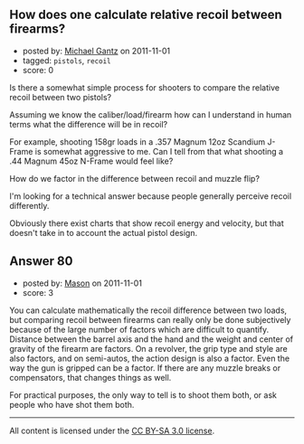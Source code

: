 ## How does one calculate relative recoil between firearms?

- posted by: [Michael Gantz](https://stackexchange.com/users/-1/64-michael-gantz) on 2011-11-01
- tagged: `pistols`, `recoil`
- score: 0

Is there a somewhat simple process for shooters to compare the relative recoil between two pistols?

Assuming we know the caliber/load/firearm how can I understand in human terms what the difference will be in recoil?

For example, shooting 158gr loads in a .357 Magnum 12oz Scandium J-Frame is somewhat aggressive to me.  Can I tell from that what shooting a .44 Magnum 45oz N-Frame would feel like?

How do we factor in the difference between recoil and muzzle flip?  

I'm looking for a technical answer because people generally perceive recoil differently.

Obviously there exist charts that show recoil energy and velocity, but that doesn't take in to account the actual pistol design.






## Answer 80

- posted by: [Mason](https://stackexchange.com/users/-1/19-mason) on 2011-11-01
- score: 3

You can calculate mathematically the recoil difference between two loads, but comparing recoil between firearms can really only be done subjectively because of the large number of factors which are difficult to quantify. Distance between the barrel axis and the hand and the weight and center of gravity of the firearm are factors. On a revolver, the grip type and style are also factors, and on semi-autos, the action design is also a factor. Even the way the gun is gripped can be a factor. If there are any muzzle breaks or compensators, that changes things as well.

For practical purposes, the only way to tell is to shoot them both, or ask people who have shot them both.



---

All content is licensed under the [CC BY-SA 3.0 license](https://creativecommons.org/licenses/by-sa/3.0/).

